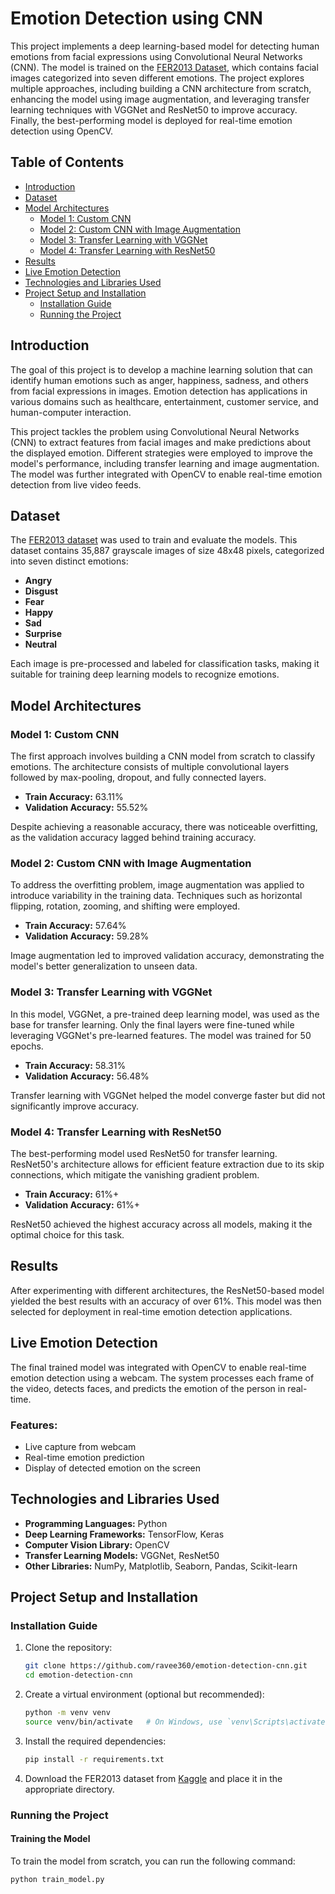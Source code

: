 # Emotion Detection using CNN

This project implements a deep learning-based model for detecting human emotions from facial expressions using Convolutional Neural Networks (CNN). The model is trained on the [FER2013 Dataset](https://www.kaggle.com/datasets/msambare/fer2013), which contains facial images categorized into seven different emotions. The project explores multiple approaches, including building a CNN architecture from scratch, enhancing the model using image augmentation, and leveraging transfer learning techniques with VGGNet and ResNet50 to improve accuracy. Finally, the best-performing model is deployed for real-time emotion detection using OpenCV.

## Table of Contents
- [Introduction](#introduction)
- [Dataset](#dataset)
- [Model Architectures](#model-architectures)
  - [Model 1: Custom CNN](#model-1-custom-cnn)
  - [Model 2: Custom CNN with Image Augmentation](#model-2-custom-cnn-with-image-augmentation)
  - [Model 3: Transfer Learning with VGGNet](#model-3-transfer-learning-with-vggnet)
  - [Model 4: Transfer Learning with ResNet50](#model-4-transfer-learning-with-resnet50)
- [Results](#results)
- [Live Emotion Detection](#live-emotion-detection)
- [Technologies and Libraries Used](#technologies-and-libraries-used)
- [Project Setup and Installation](#project-setup-and-installation)
  - [Installation Guide](#installation-guide)
  - [Running the Project](#running-the-project)

## Introduction
The goal of this project is to develop a machine learning solution that can identify human emotions such as anger, happiness, sadness, and others from facial expressions in images. Emotion detection has applications in various domains such as healthcare, entertainment, customer service, and human-computer interaction.

This project tackles the problem using Convolutional Neural Networks (CNN) to extract features from facial images and make predictions about the displayed emotion. Different strategies were employed to improve the model's performance, including transfer learning and image augmentation. The model was further integrated with OpenCV to enable real-time emotion detection from live video feeds.

## Dataset
The [FER2013 dataset](https://www.kaggle.com/datasets/msambare/fer2013) was used to train and evaluate the models. This dataset contains 35,887 grayscale images of size 48x48 pixels, categorized into seven distinct emotions:
- **Angry**
- **Disgust**
- **Fear**
- **Happy**
- **Sad**
- **Surprise**
- **Neutral**

Each image is pre-processed and labeled for classification tasks, making it suitable for training deep learning models to recognize emotions.

## Model Architectures

### Model 1: Custom CNN
The first approach involves building a CNN model from scratch to classify emotions. The architecture consists of multiple convolutional layers followed by max-pooling, dropout, and fully connected layers.

- **Train Accuracy:** 63.11%
- **Validation Accuracy:** 55.52%

Despite achieving a reasonable accuracy, there was noticeable overfitting, as the validation accuracy lagged behind training accuracy.

### Model 2: Custom CNN with Image Augmentation
To address the overfitting problem, image augmentation was applied to introduce variability in the training data. Techniques such as horizontal flipping, rotation, zooming, and shifting were employed.

- **Train Accuracy:** 57.64%
- **Validation Accuracy:** 59.28%

Image augmentation led to improved validation accuracy, demonstrating the model's better generalization to unseen data.

### Model 3: Transfer Learning with VGGNet
In this model, VGGNet, a pre-trained deep learning model, was used as the base for transfer learning. Only the final layers were fine-tuned while leveraging VGGNet's pre-learned features. The model was trained for 50 epochs.

- **Train Accuracy:** 58.31%
- **Validation Accuracy:** 56.48%

Transfer learning with VGGNet helped the model converge faster but did not significantly improve accuracy.

### Model 4: Transfer Learning with ResNet50
The best-performing model used ResNet50 for transfer learning. ResNet50's architecture allows for efficient feature extraction due to its skip connections, which mitigate the vanishing gradient problem.

- **Train Accuracy:** 61%+
- **Validation Accuracy:** 61%+

ResNet50 achieved the highest accuracy across all models, making it the optimal choice for this task.

## Results
After experimenting with different architectures, the ResNet50-based model yielded the best results with an accuracy of over 61%. This model was then selected for deployment in real-time emotion detection applications.

## Live Emotion Detection
The final trained model was integrated with OpenCV to enable real-time emotion detection using a webcam. The system processes each frame of the video, detects faces, and predicts the emotion of the person in real-time.

### Features:
- Live capture from webcam
- Real-time emotion prediction
- Display of detected emotion on the screen

## Technologies and Libraries Used
- **Programming Languages:** Python
- **Deep Learning Frameworks:** TensorFlow, Keras
- **Computer Vision Library:** OpenCV
- **Transfer Learning Models:** VGGNet, ResNet50
- **Other Libraries:** NumPy, Matplotlib, Seaborn, Pandas, Scikit-learn

## Project Setup and Installation

### Installation Guide
1. Clone the repository:
    ```bash
    git clone https://github.com/ravee360/emotion-detection-cnn.git
    cd emotion-detection-cnn
    ```
2. Create a virtual environment (optional but recommended):
    ```bash
    python -m venv venv
    source venv/bin/activate   # On Windows, use `venv\Scripts\activate`
    ```
3. Install the required dependencies:
    ```bash
    pip install -r requirements.txt
    ```

4. Download the FER2013 dataset from [Kaggle](https://www.kaggle.com/datasets/msambare/fer2013) and place it in the appropriate directory.

### Running the Project

#### Training the Model
To train the model from scratch, you can run the following command:
```bash
python train_model.py
